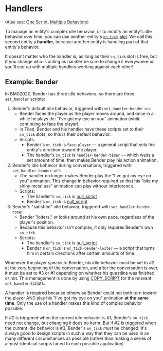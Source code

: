 # Handlers

(Also see: [One Script, Multiple Behaviors](../techniques/one_script_multiple_behaviors))

To manage an entity's complex idle behavior, or to modify an entity's idle behavior over time, you can use another entity's [`on_tick`](../script_slots#on-tick) [slot](../script_slots). We call this second entity a **handler**, because another entity is handling part of that entity's behavior.

It doesn't matter who the handler is, as long as their `on_tick` slot is free, but if you change who is acting as handler be sure to change it everywhere or you'll end up with multiple handlers working against each other!

## Example: Bender

In BMG2020, Bender has three idle behaviors, so there are three `set_handler` scripts:

1. Bender's default idle behavior, triggered with `set_handler-bender-on`:
	- Bender faces the player as the player moves around, and once in a while he plays the "I've got my eye on you" animation (while continuing to face the player).
	- In Tiled, Bender and his handler have these scripts set to their `on_tick` slots, so this is their default behavior.
	- Scripts:
		- Bender's `on_tick` is `face-player` — a general script that sets the entity's direction toward the player.
		- The handler's `on_tick` is `handler-bender-timer` — which waits a set amount of time, then makes Bender play his action animation.
2. Bender's idle behavior during conversations, triggered with `set_handler-bender-off`:
	- The handler no longer makes Bender play the "I've got my eye on you" animation. This change in behavior required so that his "bite my shiny metal ass" animation can play without interference.
	- Scripts:
		- The handler's `on_tick` is [null_script](../scripts#null_script)
		- Bender's `on_tick` is [null_script](../scripts#null_script)
3. Bender's "satisfied" idle behavior, triggered with `set_handler-bender-none`:
	- Bender "loiters," or looks around at his own pace, regardless of the player's position.
	- Because this behavior isn't complex, it only requires Bender's own `on_tick`.
	- Scripts:
		- The handler's `on_tick` is [null_script](../scripts#null_script)
		- Bender's `on_tick` is `on_tick-bender-loiter` — a script that turns him in certain directions after certain amounts of time.

Whenever the player speaks to Bender, his idle behavior must be set to #2 at the very beginning of the conversation, and after the conversation is over, it must be set to #3 or #1 depending on whether his questline was finished or not. This management is done by using [COPY_SCRIPT](../actions/COPY_SCRIPT) for the relevant `set_handler` scripts.

A handler is required because otherwise Bender could not both turn toward the player AND play his "I've got my eye on you" animation **at the same time**. Only the use of a handler makes this kind of complex behavior possible.

If #2 is triggered when the current idle behavior is #1, Bender's `on_tick` need not change, but changing it does no harm. But if #2 is triggered when the current idle behavior is #3, Bender's `on_tick` *must* be changed. It's always good to design scripts in such a way that they can be used in as many different circumstances as possible (rather than making a series of almost-identical scripts tuned to each possible application).
